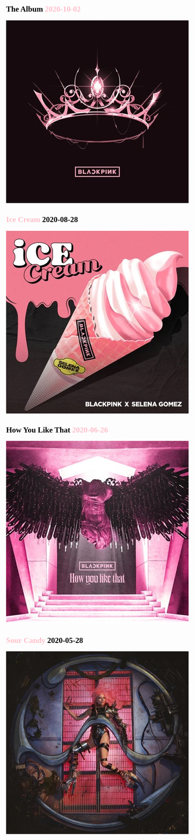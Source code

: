 ## <font face="Segoe UI Black" color="black">The Album </font><font face="Segoe UI Black" color="pink"> 2020-10-02</font>

![](images/1.JPG)



## <font face="Segoe UI Black" color="pink">Ice Cream </font> <font face="Segoe UI Black" color="black">2020-08-28 </font> 

![](images/2.JPG)

## <font face="Segoe UI Black" color="black">How You Like That </font>  <font face="Segoe UI Black" color="pink">2020-06-26 </font>  

![](images/3.JPG)

## <font face="Segoe UI Black" color="pink">Sour Candy </font> <font face="Segoe UI Black" color="black">2020-05-28 </font> 

![](images/4.JPG)